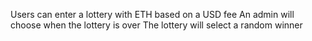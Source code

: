 Users can enter a lottery with ETH based on a USD fee
An admin will choose when the lottery is over
The lottery will select a random winner 